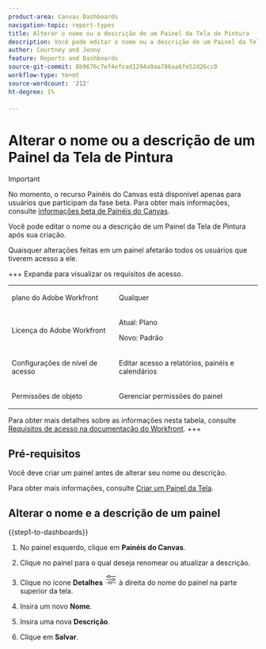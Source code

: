 ```yaml
---
product-area: Canvas Dashboards
navigation-topic: report-types
title: Alterar o nome ou a descrição de um Painel da Tela de Pintura
description: Você pode editar o nome ou a descrição de um Painel da Tela de Pintura após sua criação.
author: Courtney and Jenny
feature: Reports and Dashboards
source-git-commit: 8b9676c7ef4efcad1294a9aa786aa6fe52d26cc0
workflow-type: tm+mt
source-wordcount: '212'
ht-degree: 1%

---
```


# Alterar o nome ou a descrição de um Painel da Tela de Pintura

>[!IMPORTANT]
>
>No momento, o recurso Painéis do Canvas está disponível apenas para usuários que participam da fase beta. Para obter mais informações, consulte [informações beta de Painéis do Canvas](/help/quicksilver/product-announcements/betas/canvas-dashboards-beta/canvas-dashboards-beta-information.md).

Você pode editar o nome ou a descrição de um Painel da Tela de Pintura após sua criação.

Quaisquer alterações feitas em um painel afetarão todos os usuários que tiverem acesso a ele.


+++ Expanda para visualizar os requisitos de acesso.

<table style="table-layout:auto"> 
<col> 
</col> 
<col> 
</col> 
<tbody> 
<tr> 
   <td role="rowheader"><p>plano do Adobe Workfront</p></td> 
   <td> 
<p>Qualquer </p> 
   </td> 
<tr> 
 <tr> 
   <td role="rowheader"><p>Licença do Adobe Workfront</p></td> 
   <td> 
<p>Atual: Plano </p> 
<p>Novo: Padrão</p> 
   </td> 
   </tr> 
  </tr> 
  <tr> 
   <td role="rowheader"><p>Configurações de nível de acesso</p></td> 
   <td><p>Editar acesso a relatórios, painéis e calendários</p>
  </td> 
  </tr>  
    <tr> 
   <td role="rowheader"><p>Permissões de objeto</p></td> 
   <td><p>Gerenciar permissões do painel</p>
  </td> 
  </tr>
</tbody> 
</table>

Para obter mais detalhes sobre as informações nesta tabela, consulte [Requisitos de acesso na documentação do Workfront](/help/quicksilver/administration-and-setup/add-users/access-levels-and-object-permissions/access-level-requirements-in-documentation.md).
+++

## Pré-requisitos

Você deve criar um painel antes de alterar seu nome ou descrição.

Para obter mais informações, consulte [Criar um Painel da Tela](/help/quicksilver/reports-and-dashboards/canvas-dashboards/create-dashboards/create-dashboards.md).


## Alterar o nome e a descrição de um painel

{{step1-to-dashboards}}

1. No painel esquerdo, clique em **Painéis do Canvas**.

1. Clique no painel para o qual deseja renomear ou atualizar a descrição.

1. Clique no ícone **Detalhes** ![Detalhes](assets/details-icon.png) à direita do nome do painel na parte superior da tela.

1. Insira um novo **Nome**.

1. Insira uma nova **Descrição**.

1. Clique em **Salvar**.

